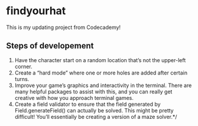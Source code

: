 # findyourhat
This is my updating project from Codecademy!

## Steps of developement
1. Have the character start on a random location that’s not the upper-left corner.
2. Create a “hard mode” where one or more holes are added after certain turns.
3. Improve your game’s graphics and interactivity in the terminal. There are many helpful packages to assist with this, and you can really get creative with how you approach terminal games.
4. Create a field validator to ensure that the field generated by Field.generateField() can actually be solved. This might be pretty difficult! You’ll essentially be creating a version of a maze solver.*/
